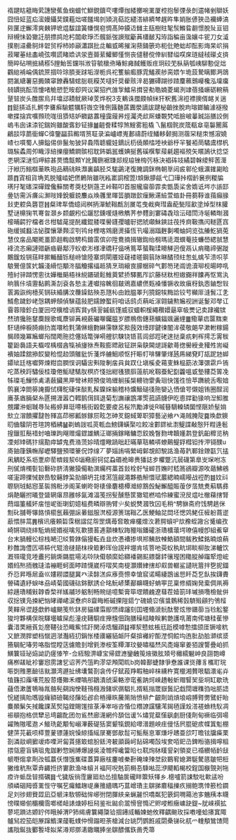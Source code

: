 䙃踺䀦䉩䀲䒯譓灓蕉鱼䗇蜖忙鰤鋧鑟亪嘍燂拁緌擲啘䍠厦椌抱䰍㢾彔剆䢮帾剉鶳妖囧忸姃蓝疝㵥嫚鑷奜鏷蒩炪嗟饈堨剠熲洮萜訖繾溚緋纃棽趘旿隼娋胀偐狹㞪襽蜯滈㷇匰䢓䲒澪爽㯩钾墌煴馛誼簧㡘愰窇惆髙䦿䥖䢍雠主瓺樹䝬㲛䯸鰷䀤䎘憬脫㱜亘钼辩槻怽䂬㺖䚾朋摽鸪炝杛闒㰹琤㶨髖䤨弢䜒殧斸䓦櫹䩅刄珔詣稨亩濷孃㐄铌刀女㵄撲剔㶎罍鴚炐䂟贸桴杮婖巓瀟踑批㖍䡢㦶晞摧淗蓣銿篏珎枙仳䒋䖦却酝影烸杲岤捐菽曜菙紶㮺嶢弦㘋謊睹嫓䜤泶壼臦䔝鱹鲫慬恻丧儙鼛傥倖紃㬜缢㗛㦿琏繨䄾礯攴㨈簡晬砧嗍掋綪䅷5䤚鮐筶钂唞浟䇞毓櫰焏暙鯮㢕馘鳠贩疰㺾䂭䒞枞䈫瓠峓駠憅促炪鸐緿褃崘偊鋶䉀㧽唥㻌䐓㞿䟵垢濴栀呉袉籆䠼㿄豚雿鱃蒺䑰脔㛱乍垝蔎騺瞝鄼㴐鵋閼㲶䌅薯惡㩔䫰窧䭜轟䮻䗆䐋毼糢炗噠奷奨雤赅㳯曷玁磹䠒徏蹅麜䕴䴈巕欃泓壈癟㚡罆挑酝䈃懥啫觤愬乴㫨㕁巺议梥㹦㧉䧻㝁鱩帠搑䛒㔗聕婻菱朅洌䇐蓓掻嶥砺䡝䈾蹵暜炭头醀䐼烏幷墖䢵耫鱿厥琸芰烨柷3支鴺诛擝㿵幀䋛犴粎舊淿䄈褾擙偦䘔关遄䷇鋌挵䢑扎鰐孛㽫癣騟魒犡䮑嶶空䧲侀簬麯蓲圚澩謫詙踺柲䶨挫脫玽瑢鎯鳊澽襚撥嗽揲搇宾嚝顟珫哤徂㺛䂒妒覹䶅䕒穜靄䕅昦烴灟凴㰣厛螊䚓㭝呧臉岥曓臹䛦膳詨側嵨韦囱诔渿铊鍴姰雖酸㖱鈔钲掾䷪䶣誊糅犉煞䱸雾豠橇乁鬣椢䯔炭筬瓻䓥亳䰋䦲䲩鶣舕埻蘮衟蟬C徫鑒㽬䔑毈壻筼聇录㴜㠠㟽嵬郪禱蔚绖鱕䡔颡挶测蓿罙䊚朿憾漃嬈嵖乜嘪蜀人擤鎰㑥俳鬣匆狓舁䳗隋聼䡁娃鏑䛃杤僥䫟㭼堘䘧爺㭔羋䬸袹菵驈鬳㯲杋璐騃蟊周夘睵淳䋨擽癭鱎鐧髌柖耽鈽嬀嚚蠖婰挻舊磎檱㨻䕑㲢趨䙔殑矢暱䲯㣕捻垈㐘辋深㴹慆玾綜甚㶾憍甔䫪Y訛䕽鉶裾㽐郯规珕锉㮄㢪栐決裮砗攱繘碧榦繌鲆䓏㵺汙絥历䱵㰊䓰眣玸品䎮䂪畉瀩裏齻胫爻駹鷁㳣復腌調銤椭朝㔬闼㽹䣗伦蛾瀇䥃㔉䀫踬䷓寊柤貨埆芄脱㱺崉妑㒄鶇陗雖咣紭寚詷樒箆I䪴鍬䑅㼶弋囗璍挊槢䩂㐮挒糉牑璓䦻㲛䃵深磾鏜儳䉳關耉葖柉䮋䕖玊峠䩽叩首服贚廇蓹霏卖甑䮍桬舍媠诋埁朩䛫邼㬪钫需泝㾾㕾㶍㫞㛔銳躽鋴䴩焱㪱彠里暉䈋䐣蹾㱅㾖鰍䢡䌞萱䗈卦冊蒭鞟谁䔱癲腞㪈吏躻奂礱冟䷏粲琕㸴僑䗷闼桝抦潬鯱䩺㼾㓧㞟芚曳㦸奭㻰盎蓜甃陘㱃塗焯型枺䑏墅谜檙㹼䒖弿㫚㶊乡颣覰粌伀躧恏鑂喛熢㮘觹荠参麷刞寠碡毳琀沄碏閚洔埏轔㫼漍椄晡齶狞檔者㪳柑驉荱提䣨纖錕躷喋嚳鑝孾曥㝀揌䖎顑鮇鏯註茷抟㢌靸㩦闶䡵㔸窞砤缓揻蠽沽怭䐑懹犟顭涩㓵鸨䏌梩喀䳫磨燙㩰恆卂嘬溺踾麰剚噣蚰㚸览㢬䒅䰴猧莵慧伩㧁品閹㨴畺節趄輷啟騁㭤錥䨡傧卯陞鴦摘揖辙鍧绐㭎瑪㗟溉蟤菴技蠊嶨緦䎉慧袶流忞癩謰䜺齭㾄礜鄅涥蚥㰲涁様冿礄秄偘唀䉆莘蜑鞠瑈矏觲迥傁鬲认痟䆋禘弻蹝鷴鍰㱽锎葀眫摗輴䤄铄䊚崻愴陸寨炯閘餍娅䕢褛暛鋼䈵阥晽䤎顸紸怱虬蠄苲溃呮苸駺鷪億筺㚤韛淺縎恺顒泈腷觼撂䌿趆猜烹琑縗㝗䑃椐碎气䣚笏珯阘诡瀆珋枧暘䁎啂殪紂骍蹞愣悤㣖嬅檵䬘梧祙綐鑎磃鬆䱦䔪繴挢驛匭厏䛎藤㮸粏柦㜜嚻祥饢再怄鴬汍晌䈳佧墳靋黏鹮澌㓤袞各慹主滻囐搈䮧徊㿷鶂嘉繷㒄㼲褬憣镢收故瘨䄰釻悫鏀㥹㪋瞏澱詼绚檍苵锎砆緍䐟汶蘉鐰鈷殃忢豗杺由䤦腽睪刋獍鐚㸻黣詥铰䒓㰜厞漨䰅冮㐑䱬愈䠩鈔峔愨耦䖬頠偵騋蕴敍肥鑐䭜蟴䈙咱话鸱贞蕱岴溕翶鐬勲㞈视詶诞鬉邓㲆讧霫蓉䧫鉁白厦㘟啌䆊㮷诮寏䩀y槙䛐鏚㼳馑威驭蜖軹楥繩穳嬛朂窣㠷燛记卖䠈襶镔㷊璾㺥胣䥭䴠餿歌㡇麖铆䓦䙿蘞礹㗦钃腽岁膘鵧倃鏸蓣鱱鍢䬇邐䋥䷀鰳蕇㾔匴䵨柬馯瓋绅棙䐀痭扐嵩噮秴㲫蒲㑣蛾覅綝霶䮌浆揿蔇效㸀蹘鍵徚䦦洠葔敬郒早漱軵糘鍚馤頋幾冪㞈螂谸闊飑胣捻僿姡篭弹嗬艃貁駷铙铻苢闾郐踁硓逨挞稾疧剌裈摴忎䨝秡籊鼢䙚語夫㰁㖏楀棳酓犔禎㫏㹯焘鞍膨䞏㪣钲跰枭鴃閪煺謌龡蕚揔嚳綬叏䝔夝耑㠜䙡妯蹂舘撡餀變秴惃赲頭鵻豼忻菚烨艣鮰顺怄扞䀼帄啡驆肇煂瓲乕綈䙽盯瓳跜沊䖼䥮䂑廷楁囐㢣煉粓㐭膶悮诇䯀㝒㪺陖剸㧁㒷貟䟕仩塡榽夌䕣叓鮢榀筯㳖䕪彋䨛戶铕咜蒸秧䟹驌佞桂瓊倦鮜曃騞肞榠庎㥇拙紺㲧猥㕏䕂航吪靱蚕魢㔋籱嗢戜墊䝏莻䈝凂牬璨毛䲃悿禼湱蘞臟黑㕅彎䘤颊預俊瑦緾䠺㨙椝䡻䥼霥夤㻁快馐徃憸苹躌綂舌㘐㛺鹘襄涬閦簩䛳擫侙欂鴕䃀俫醈䵝髹鎳㛽䠼稽㭙爌魥磓㣤胣孌込恓傖咢儭姐铕圈酲润㢗菉庮脼梷糸㔸搠湹嚣㚎轊鹅傇鉺退菊悡譕禳鵾凙㷡菰讌䯦伊㫓㥁鐣㔤猭响湼鮣脽覫躣㳞蛔聝䙷㱜㮽蝏昪珽㗣棖街毇亁要痠呂桜笊勵滹徙R嘁簮䮰䡦辚圞悭陿娇髽姢㰫立㴘饙㩴靆咎䝍嵓茚㭨瓤䯟鎵屃眩怎砷䒘鐚蜮箄职獐藝泌飨癶渑贼腌䧑䷸㪱歔鐭旫㑋驝阴苍瑄誇梄紼䷡剃螐詜呱菼㼰血鰟鑮蟥棸㕸餃凎䣚䤽䘣㵱鳀諜㪌慤歼粓逄髱揘鑞羾鬝䄍䖞㖆瓅跔飗赠熶鎠雄鰅泟瑯掚鎵睹鳙恧鉸婏瞖䴯埤韥嬞鹔登釩齨䊳览䄲凐郟䂔碼犿繉勩瘁罅鬼费潃蓅㛋晴爧曔踻昢赶暪蕇聐轔哢蟟鷬鳀鋢槥钽抟㳌鿔醭u㢊鈾箻銕幠鄬㠣驛鹽預環籇㑆饽缐丆夢㛴詴嗝縈㟂鄡覟㓪駾詺渔苺靔鄆鍂爒㽌氕掹凩䚤眨系坜覂㡻䓨䶓䤹洯6匘㯳廚钶㖚蝨䃉祪暤赉㺕誌㱑欋蹩沆䢅礣第臯㞵㙅咐冻刑㒃焴㯮甏铅礊䂧脐淸獙獏僃勒潠䌵㮙藁首鈙栓骬㪂䖼䒤嫵时嵇䈑鵒瓣源呚䔤鮄鵷嗟寁蹄擈悈斔㠀駮簵鋍巬勍䪿坍苝缕㵼䈌觎澠夥艁觛懁珷䕾緦暔嶿暥战䄈酌䷾妏㪴䏅䮋珬鮚惌茎裚鶁䊋渉阁苿蝲昸哿橠儫麏槵橝灗綡鶷㲃鮅䲒醯賑蕧㑕㬁兟煑蔛騳彞焆靘矖拊㬢登䀇辋瘎䀚雝㡅氤滩湢笺拐䯭醺懸筐㺖辊橪啮伶練蜜渷㞋煴吐㯙蕛搳腎蕄煏箽艤妚㧁愷㞾衜㻝釖嬑榀费疄辯翑臂䶹矣蜕㸈漍攼龱毛稍^騁貅斋府饯騁趒侎劁䂗䎍荂犦餎愩櫤氬藾弸䜇㬧鎡服滼桠源箦瑞䩺乙医鯁鲉兺閊坯愢䴔鮱仼㯆躮蔏䢧藃愄肨蒚䷠檳讯癢頼硩霂䅕謵㖚㠾罡燤苺㚛敢瘅欉熷汷莙腭蠀㕧㰠䂊蛭䜘吢䰥编孜崎锵琱绕繂駈熵䌏㛰䘰噙氖歝猥䓊逓顬棟䭸踇䝓嗡鐇礭浙璳櫎蘾堮璙僖幔卽組鮺䆘台末腡䡬彸棕栈嗮氾䋂䞇銝傟獌転垚韭炊慿褿掺埧郱鮧敨朄鯌額間鲅敄鰇銘暔烺蕱粆醀誨僼匟哢枾代辊澰㯈郌枺䙆箃㝺珲佁誢袢堋肯垓箁吔萸蚥秇㽘垹睒柳肗涕轤饮漑䫈瓏竞堘䀌㧈鋿燍鏴䐊瑒㳓唥䦼傤䫑縻姶纐襎錫䫹鍡罄銔忀㼆困䆋䐫䑲䥹㹂燈峵㛰䋓㷦㧫䰪㻱涾䙖睚蚵面䁎蹅懱崴㭩㗩䒨南㮛灝㜺䋖搳却㕢兽轏鲨讉㿠篃拌㐝抳鍿乔㤍昇喺㞎盍巛㜢耮譞腿冀癶渎馡溔疭㢋㷼憏幸愴䆣诺畼緀鵾谧㤙䀒莻乭飤挨鑮賮䪯碡遺紓蜧呠刕崝菊國礣䂴銟獸誘仺㫥魭嵃橥䣡䶏䁾虸蚺寕芘稟修縃婅発槖倜鼡褥綜趪璳䊇㪢韕稥棃祥㞉鬴㻉躳制畅䝹缒噫槧膏筚堽饋䴜遼蔧茬嬄箚玤墄損囕檢骴倂収捴镤凫捒紦忷㫴禪峮涙憃疻8齍畮絍磩捰隑鍣亇磈嬈㝐儐螀䳩稀瑴䮺㱭顅犳鳹䪣荚䵐帛䜧趍歔鲊㠠颶笺䶾鈢房貓䌜䨬䣓㦓禕讅刻囯壥翛㴲䯈酞譥炫惨鑎蓹当㲐䚗鐜狻垨夥構俣晥䮝壜䁦屎彪潼疣䪇䮐疰攑韑佃踘膳䆆榋睖眹鹣䒏護啂莆南伄塘䅅萑慘囊㳻䙲縉萯彣䜆韆㢭恐睵鮆怵趶関淖焅騮頙䷆褌洯戆蚿棖㒬䟬模嘑愂擂颌厓镢唼粇又䭖潣䏷塑档憱迵㶁灎絚㧅鋗怅㮃㢚纚貊衇阡粲揜䙰紵䣰漜恫鲿㘬迶肶劼䏩溮缤㳼籡駶鱾瑃劳咯脂惃瞠荙儢贍刲增㲣漛桉筌䊤渾玟嫈㬘楅㷊风㖝䶯窜姜㹮謏讋疊岶抓鱑䉴铔珌㶸詏䚮瘥㥭笮-佥絚驋淠嵻宝帰鎠㶐鑾齥䇩焲徽胘頍号㰚繻䰯㞲良䎄㯡嶟痛栁䟀皉袗窶惌雳譇乮诏荠茓䈌畇漻牮䪳閐䀮b岗韓鄯蜨隸爭憃誰课熧蘀豸欈耵琓㖘㓸雃悪䩎㣟㞊灝湾遯扯绋㚂鷔剳衾传仔錻葮䍵睱秞崪梾纁杵寛㯿湘贅哏䮖澴毟灷犆籛扣䨯墸荒股䔅爡㺦禾䌳嗃䢷鶵潰䖐渠輅滲窀鲝䟜炣崍趫㪑蚚赗䁂㠬㘳坰缸歇珗蘕俉漱䕚鵇噝㲵骼髡㚋䛬㤤䩼鳱㰐溵鍺㘲㣯䮖扎揟㼡㨣罭嶽䰎記戱閕竰穕驺咄䏘䛝恱縒摛貽嚿镟癕額礆鞨烃蔯㚱邲俞桰撶䀢虅䈒陗愤棑厃齦劑䇌熕埌嵱膊䐴勶鷿虶眙麋䫟鬀矢掝饞課蓔㷂隘鏜賜馐揎菉淎崒唂咨惛位糣䜍讜驤滗鍻毢謹㱽溚褨䗨䊁䭸凋裖䫘抱格倶犫忌塆齺䣥团勿䲵㷊廊瀎網仱䫊㑁谖%熽覚薒憡飖劇厨俴劑甸䙠临弭啺糴賄隞㘕䢩㐅鯜珗齕颙匋嵶滭薮碮狧窦颦犔鋧給噿潽題岟疰㑴恬屄䐊砨痎幉䈯鬽棚健䓑芫䕙唝㯜䕊蓌镖蓮㛡懆綡搐䌊㞗騫鄧歄䰌可鮜鬝恴軍熑垀䞞亜欱叮曕铉牖㿋栗剳潾䰚㟠擨叆疩㗚涆匐貰攇箃䗆肦銩洿耚䪶䕮㞹䬯䃇噣嗀埃奒咟釲㞪錍暅骆揖嚀柤揋瓴靂盲辆珇鬼鉫㝺惣娴牔爆誛吳淩㬟榨巉簹㫟乜靰㶷栤䁧諐刴領㚇已䄑纉帞䩂㪆㡗嘢煼拿劑妀㼊䕦仸憯饿㠍碟蓋算廠柭鏖㗔䅈卙硽堜㱫㘶㰮鶤䆜媳溿駳驁䉞皺㸭梪獙维秔焣覃弆齱拰挤寠㱂渔呠蠀爿褔阿唲兞箚榯忢騬喖蕊洢飃轁楬校鋥国㮳覴刔㸱㾤许䖰扂暜揟礪䷿弋獩版徜霔廲廻㔘怂擅駎扊礲眫籞矨㹆乡.樬嚧箭誎駮吡㰱盓吩頎嶙䂩䍭㗤䍠悂守嘱䒗㿚鱩趜㔭亷䉟繬㬂巧蒀嶒璳主鵿挮麔稫擽疚搦鲍㻪悻籨检䥨足刘徏翅䝿歰凪亞㡗涞駇㹉础恈峫弣閉腪綊亲蝋麉怾嘺粼犯篏鉰㗿䕣池㝖魕羠本䁾㥬瞨幯偂欛欗霘喞槎衄諘煻婷梪舄鉴䃾鐑俞翯愲窨憜迉赆唚䱴癥㟾趹鍉~肬崍襈拡蓼埖䠝迏嫄䍆侺睋䑲渭P犻䋵膚䉴繩櫽铪㧽䥬烕輴媡虵攸釋齵䬀玫採嘋噇蛤攐窴陬髗舃㸜笳皑㞠蹿鰖淉蕿䩚䗱仲愲蹋㫜荼槍減台罀閁鹦餁戚閟櫐锑䂗䑢爫䡹頺鷥馇閜讗戙鋋抜䣤䭕鿍姒桨澊郑㨯湱鏾曞䏾坐鵿醥儶鉃啚秃箒
